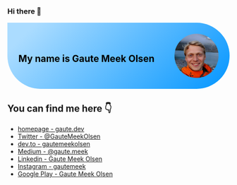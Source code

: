 ### Hi there 👋

<div class="intro">
  <h2 class="name">My name is <b>Gaute Meek Olsen</b></h2>
  <img src="gaute.jpg" alt="image of me" height="100" width="100" style="object-fit:cover;border-radius:50%;"/>
</div>

## You can find me here 👇
- [homepage - gaute.dev](https://gaute.dev/)
- [Twitter - @GauteMeekOlsen](https://twitter.com/GauteMeekOlsen)
- [dev.to - gautemeekolsen](https://dev.to/gautemeekolsen)
- [Medium - @gaute.meek](https://medium.com/@gaute.meek)
- [Linkedin - Gaute Meek Olsen](https://www.linkedin.com/in/gaute-meek-olsen-8256b493/)
- [Instagram - gautemeek](https://www.instagram.com/gautemeek/)
- [Google Play - Gaute Meek Olsen](https://play.google.com/store/apps/developer?id=Gaute+Meek+Olsen)

<style>
.intro{
  background: linear-gradient( 135deg, #ABDCFF 10%, #0396FF 100%);
  padding: 25px;
  border-radius: 0 100px 100px;
  color: black;
  display: flex;
  align-items: center;
}

.intro h2{
  flex: 1;
}

.intro img{
  height: 100px;
  width: 100px;
  object-fit: cover;
  border-radius: 50%;
}
</style>
